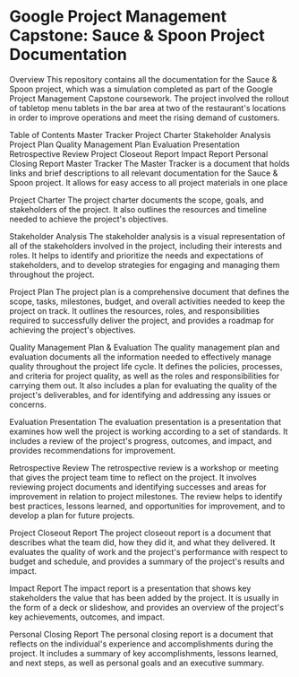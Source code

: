 # Google Project Management Capstone: Sauce & Spoon Project Documentation
Overview
This repository contains all the documentation for the Sauce & Spoon project, which was a simulation completed as part of the Google Project Management Capstone coursework. The project involved the rollout of tabletop menu tablets in the bar area at two of the restaurant's locations in order to improve operations and meet the rising demand of customers.

Table of Contents
Master Tracker
Project Charter
Stakeholder Analysis
Project Plan
Quality Management Plan
Evaluation Presentation
Retrospective Review
Project Closeout Report
Impact Report
Personal Closing Report
Master Tracker
The Master Tracker is a document that holds links and brief descriptions to all relevant documentation for the Sauce & Spoon project. It allows for easy access to all project materials in one place

Project Charter
The project charter documents the scope, goals, and stakeholders of the project. It also outlines the resources and timeline needed to achieve the project's objectives.

Stakeholder Analysis
The stakeholder analysis is a visual representation of all of the stakeholders involved in the project, including their interests and roles. It helps to identify and prioritize the needs and expectations of stakeholders, and to develop strategies for engaging and managing them throughout the project.

Project Plan
The project plan is a comprehensive document that defines the scope, tasks, milestones, budget, and overall activities needed to keep the project on track. It outlines the resources, roles, and responsibilities required to successfully deliver the project, and provides a roadmap for achieving the project's objectives.

Quality Management Plan & Evaluation
The quality management plan and evaluation documents all the information needed to effectively manage quality throughout the project life cycle. It defines the policies, processes, and criteria for project quality, as well as the roles and responsibilities for carrying them out. It also includes a plan for evaluating the quality of the project's deliverables, and for identifying and addressing any issues or concerns.

Evaluation Presentation
The evaluation presentation is a presentation that examines how well the project is working according to a set of standards. It includes a review of the project's progress, outcomes, and impact, and provides recommendations for improvement.

Retrospective Review
The retrospective review is a workshop or meeting that gives the project team time to reflect on the project. It involves reviewing project documents and identifying successes and areas for improvement in relation to project milestones. The review helps to identify best practices, lessons learned, and opportunities for improvement, and to develop a plan for future projects.

Project Closeout Report
The project closeout report is a document that describes what the team did, how they did it, and what they delivered. It evaluates the quality of work and the project's performance with respect to budget and schedule, and provides a summary of the project's results and impact.

Impact Report
The impact report is a presentation that shows key stakeholders the value that has been added by the project. It is usually in the form of a deck or slideshow, and provides an overview of the project's key achievements, outcomes, and impact.

Personal Closing Report
The personal closing report is a document that reflects on the individual's experience and accomplishments during the project. It includes a summary of key accomplishments, lessons learned, and next steps, as well as personal goals and an executive summary.
